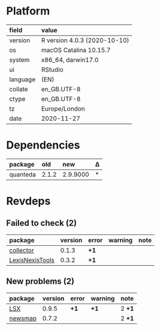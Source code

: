 # Platform

|field    |value                        |
|:--------|:----------------------------|
|version  |R version 4.0.3 (2020-10-10) |
|os       |macOS Catalina 10.15.7       |
|system   |x86_64, darwin17.0           |
|ui       |RStudio                      |
|language |(EN)                         |
|collate  |en_GB.UTF-8                  |
|ctype    |en_GB.UTF-8                  |
|tz       |Europe/London                |
|date     |2020-11-27                   |

# Dependencies

|package  |old   |new      |Δ  |
|:--------|:-----|:--------|:--|
|quanteda |2.1.2 |2.9.9000 |*  |

# Revdeps

## Failed to check (2)

|package                                        |version |error  |warning |note |
|:----------------------------------------------|:-------|:------|:-------|:----|
|[collector](failures.md#collector)             |0.1.3   |__+1__ |        |     |
|[LexisNexisTools](failures.md#lexisnexistools) |0.3.2   |__+1__ |        |     |

## New problems (2)

|package                        |version |error  |warning |note     |
|:------------------------------|:-------|:------|:-------|:--------|
|[LSX](problems.md#lsx)         |0.9.5   |__+1__ |__+1__  |2 __+1__ |
|[newsmap](problems.md#newsmap) |0.7.2   |       |        |2 __+1__ |

